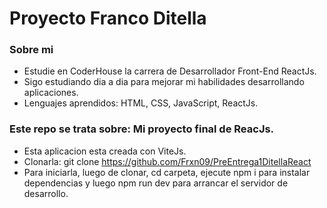 # Proyecto Franco Ditella

### Sobre mi

* Estudie en CoderHouse la carrera de Desarrollador Front-End ReactJs.
* Sigo estudiando dia a dia para mejorar mi habilidades desarrollando aplicaciones.
* Lenguajes aprendidos: HTML, CSS, JavaScript, ReactJs.

### Este repo se trata sobre: Mi proyecto final de ReacJs.

* Esta aplicacion esta creada con ViteJs.
* Clonarla: git clone https://github.com/Frxn09/PreEntrega1DitellaReact
* Para iniciarla, luego de clonar, cd carpeta, ejecute npm i para instalar dependencias y luego npm run dev para arrancar el servidor de desarrollo.
